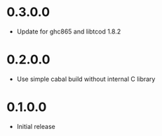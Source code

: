 0.3.0.0
=======

* Update for ghc865 and libtcod 1.8.2

0.2.0.0
=======

* Use simple cabal build without internal C library

0.1.0.0
=======

* Initial release
